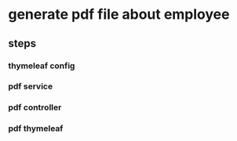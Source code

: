 # generate pdf file about employee
## steps
### thymeleaf config
### pdf service
### pdf controller
### pdf thymeleaf
